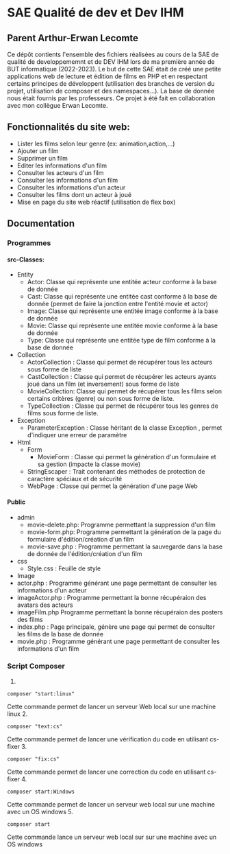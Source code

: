 # SAE Qualité de dev et Dev IHM
## Parent Arthur-Erwan Lecomte
Ce dépôt contients l'ensemble des fichiers réalisées au cours de la SAE de qualité de developpememnt et de DEV IHM lors de ma première année de BUT informatique (2022-2023).
Le but de cette SAE était de créé une petite applications web de lecture et édition de films en PHP et en respectant certains principes de développent (utilisation des branches de version du projet, utilisation de composer et des namespaces...).
La base de donnée nous était fournis par les professeurs.
Ce projet à été fait en collaboration avec mon collègue Erwan Lecomte.
## Fonctionnalités du site web:
- Lister les films selon leur genre (ex: animation,action,...)
- Ajouter un film 
- Supprimer un film
- Editer les informations d'un film
- Consulter les acteurs d'un film
- Consulter les informations d'un film
- Consulter les informations d'un acteur
- Consulter les films dont un acteur à joué
- Mise en page du site web réactif (utilisation de flex box)
## Documentation
### Programmes
#### src-Classes:
- Entity
  - Actor: Classe qui représente une entitée acteur conforme à la base de donnée
  - Cast:  Classe qui représente une entitée cast conforme à la base de donnée (permet de faire la jonction entre l'entité movie et actor)
  - Image: Classe qui représente une entitée image conforme à la base de donnée
  - Movie: Classe qui représente une entitée movie conforme à la base de donnée
  - Type:  Classe qui représente une entitée type de film conforme à la base de donnée
- Collection
  - ActorCollection : Classe qui permet de récupérer tous les acteurs sous forme de liste 
  - CastCollection :  Classe qui permet de récupérer les acteurs ayants joué dans un film (et inversement) sous forme de liste
  - MovieCollection:  Classe qui permet de récupérer tous les films selon certains critères (genre) ou non sous forme de liste.
  - TypeCollection :  Classe qui permet de récupérer tous les genres de films sous forme de liste.
- Exception
  - ParameterException : Classe héritant de la classe Exception , permet d'indiquer une erreur de paramètre
- Html
    - Form 
      - MovieForm : Classe qui permet la génération d'un formulaire et sa gestion (impacte la classe movie)
    - StringEscaper : Trait contenant des méthodes de protection de caractère spéciaux et de sécurité
    - WebPage : Classe qui permet la génération d'une page Web
#### Public
- admin
  - movie-delete.php: Programme permettant la suppression d'un film
  - movie-form.php: Programme permettant la génération de la page du formulaire d'édition/création d'un film
  - movie-save.php : Programme permettant la sauvegarde dans la base de donnée de l'édition/création d'un film
- css
  - Style.css : Feuille de style
- Image
- actor.php : Programme générant une page permettant de consulter les informations d'un acteur
- imageActor.php : Programme permettant la bonne récupéraion des avatars des acteurs
- imageFilm.php Programme permettant la bonne récupéraion des posters des films
- index.php : Page principale, génère une page qui permet de consulter les films de la base de donnée
- movie.php : Programme générant une page permettant de consulter les informations d'un film
### Script Composer
1.
```
composer "start:linux"
```
Cette commande permet de lancer un serveur Web local sur une machine linux
2.
```
composer "text:cs"
```
Cette commande permet de lancer une vérification du code en utilisant cs-fixer
3.
```
composer "fix:cs"
```
Cette commande permet de lancer une correction du code en utilisant cs-fixer
4.
```
composer start:Windows
```
Cette commande permet de lancer un serveur web local sur une machine avec un OS windows 
5. 
```
composer start
```
Cette commande lance un serveur web local sur sur une machine avec un OS windows 
